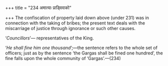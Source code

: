 +++
title = "234 अमात्याः प्राड्विवाको"

+++
The confiscation of property laid down above (under 231) was in
connection with the taking of bribes; the present text deals with the
miscarriage of justice through ignorance or such other causes.

‘*Councillors*’— representatives of the King.

‘*He shall fine him one thousand*’;—the sentence refers to the whole set
of officers; just as by the sentence ‘the Gargas shall be fined one
hundred’, the fine falls upon the whole community of ‘Gargas’.—(234)


